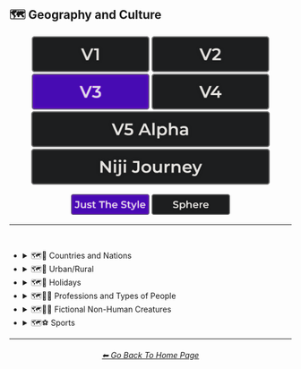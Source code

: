 <h2>🗺 Geography and Culture</h2>

<div align="center">

[<img src="/Images/Repo_Parts/Buttons/Version_Buttons/button_version_V1_inactive.webp?raw=true" alt="MidJourney V1" height="64" />](/Pages/MJ_V1/Style_Pages/Sphere/Geography_and_Culture.md)
[<img src="/Images/Repo_Parts/Buttons/Version_Buttons/button_version_V2_inactive.webp?raw=true" alt="MidJourney V2" height="64" />](/Pages/MJ_V2/Style_Pages/Sphere/Geography_and_Culture.md)
[<img src="/Images/Repo_Parts/Buttons/Version_Buttons/button_version_V3_active.webp?raw=true" alt="MidJourney V3" height="64" />](/Pages/MJ_V3/Style_Pages/Just_The_Style/Geography_and_Culture.md)
[<img src="/Images/Repo_Parts/Buttons/Version_Buttons/button_version_V4_inactive.webp?raw=true" alt="MidJourney V4" height="64" />](/Pages/MJ_V4/Style_Pages/Just_The_Style/Geography_and_Culture.md)
<br>
[<img src="/Images/Repo_Parts/Buttons/Version_Buttons/button_version_V5_Alpha_inactive_half.webp?raw=true" alt="MidJourney V5" height="64" />](/Pages/MJ_V5/Style_Pages/Just_The_Style/Geography_and_Culture.md)
[<img src="/Images/Repo_Parts/Buttons/Version_Buttons/button_version_niji_inactive_half.webp?raw=true" alt="Niji Journey" height="64" />](/Pages/Niji_Journey/Style_Pages/Geography_and_Culture.md)

[<img src="/Images/Repo_Parts/Buttons/Image_Type_Buttons/button_just_the_style_active.webp?raw=true" alt="Just The Style" width="140.5" />](/Pages/MJ_V3/Style_Pages/Just_The_Style/Geography_and_Culture.md)
[<img src="/Images/Repo_Parts/Buttons/Image_Type_Buttons/button_sphere_inactive.webp?raw=true" alt="Sphere" width="140.5" />](/Pages/MJ_V3/Style_Pages/Sphere/Geography_and_Culture.md)

</div>

<hr>
<br>


- <details><summary>🗺🎌 Countries and Nations</summary><p><div align="center">

	| Country | Nation |
	| :-: | :-: |
	| <img src="/Images/MJ_V3/MidJourney_Styles/Wave_13/Country.webp?raw=true" width="256" /> | <img src="/Images/MJ_V3/MidJourney_Styles/Wave_13/Nation.webp?raw=true" width="256" /> |
	
	<br>

	| American-Style | American Realism |
	| :-: | :-: |
	| <img src="/Images/MJ_V3/MidJourney_Styles/American-Style.webp?raw=true" width="256" /> | <img src="/Images/MJ_V3/MidJourney_Styles/American_Realism.webp?raw=true" width="256" /> |

	<br>

	| Canadian-Style | Canadian Realism |
	| :-: | :-: |
	| <img src="/Images/MJ_V3/MidJourney_Styles/Canadian-Style.webp?raw=true" width="256" /> | <img src="/Images/MJ_V3/MidJourney_Styles/Canadian_Realism.webp?raw=true" width="256" /> |

	<br>

	| Europunk |
	| :-: |
	| <img src="/Images/MJ_V3/MidJourney_Styles/Wave_10/Europunk.webp?raw=true" width="256" /> |

	<br>

	| Brazilian-Style | Brazilian Realism |
	| :-: | :-: |
	| <img src="/Images/MJ_V3/MidJourney_Styles/Brazilian-Style.webp?raw=true" width="256" /> | <img src="/Images/MJ_V3/MidJourney_Styles/Brazilian_Realism.webp?raw=true" width="256" /> |

	<br>

	| Incan | Tiwanaku |
	| :-: | :-: |
	| <img src="/Images/MJ_V3/MidJourney_Styles/Wave_14/Incan.webp?raw=true" width="256" /> | <img src="/Images/MJ_V3/MidJourney_Styles/Wave_14/Tiwanaku.webp?raw=true" width="256" /> |
	
	<br>

	| Mexican-Style | Mexican Realism |
	| :-: | :-: |
	| <img src="/Images/MJ_V3/MidJourney_Styles/Mexican-Style.webp?raw=true" width="256" /> | <img src="/Images/MJ_V3/MidJourney_Styles/Mexican_Realism.webp?raw=true" width="256" /> |

	<br>

	| African-Style | African Realism |
	| :-: | :-: |
	| <img src="/Images/MJ_V3/MidJourney_Styles/African-Style.webp?raw=true" width="256" /> | <img src="/Images/MJ_V3/MidJourney_Styles/African_Realism.webp?raw=true" width="256" /> |

	<br>

	| Mali | Benin |
	| :-: | :-: |
	| <img src="/Images/MJ_V3/MidJourney_Styles/Wave_14/Mali.webp?raw=true" width="256" /> | <img src="/Images/MJ_V3/MidJourney_Styles/Wave_14/Benin.webp?raw=true" width="256" /> |
	
	<br>

	| Australian-Style | Australian Realism |
	| :-: | :-: |
	| <img src="/Images/MJ_V3/MidJourney_Styles/Australian-Style.webp?raw=true" width="256" /> | <img src="/Images/MJ_V3/MidJourney_Styles/Australian_Realism.webp?raw=true" width="256" /> |

	<br>

	| Spanish-Style | Spanish Realism |
	| :-: | :-: |
	| <img src="/Images/MJ_V3/MidJourney_Styles/Spanish-Style.webp?raw=true" width="256" /> | <img src="/Images/MJ_V3/MidJourney_Styles/Spanish_Realism.webp?raw=true" width="256" /> |

	<br>

	| French-Style | French Realism |
	| :-: | :-: |
	| <img src="/Images/MJ_V3/MidJourney_Styles/French-Style.webp?raw=true" width="256" /> | <img src="/Images/MJ_V3/MidJourney_Styles/French_Realism.webp?raw=true" width="256" /> |

	<br>

	| Italian-Style | Italian Realism |
	| :-: | :-: |
	| <img src="/Images/MJ_V3/MidJourney_Styles/Italian-Style.webp?raw=true" width="256" /> | <img src="/Images/MJ_V3/MidJourney_Styles/Italian_Realism.webp?raw=true" width="256" /> |

	<br>

	| Turkish-Style | Turkish Realism |
	| :-: | :-: |
	| <img src="/Images/MJ_V3/MidJourney_Styles/Turkish-Style.webp?raw=true" width="256" /> | <img src="/Images/MJ_V3/MidJourney_Styles/Turkish_Realism.webp?raw=true" width="256" /> |

	<br>

	| British-Style | British Realism |
	| :-: | :-: |
	| <img src="/Images/MJ_V3/MidJourney_Styles/British-Style.webp?raw=true" width="256" /> | <img src="/Images/MJ_V3/MidJourney_Styles/British_Realism.webp?raw=true" width="256" /> |

	<br>

	| German-Style | German Realism | German Romanticism |
	| :-: | :-: | :-: |
	| <img src="/Images/MJ_V3/MidJourney_Styles/German-Style.webp?raw=true" width="256" /> | <img src="/Images/MJ_V3/MidJourney_Styles/German_Realism.webp?raw=true" width="256" /> | <img src="/Images/MJ_V3/MidJourney_Styles/German_Romanticism.webp?raw=true" width="256" /> |

	<br>

	| Greek-Style | Greek Realism | Greek Icon |
	| :-: | :-: | :-: |
	| <img src="/Images/MJ_V3/MidJourney_Styles/Greek-Style.webp?raw=true" width="256" /> | <img src="/Images/MJ_V3/MidJourney_Styles/Greek_Realism.webp?raw=true" width="256" /> | <img src="/Images/MJ_V3/MidJourney_Styles/Wave_12/Greek_Icon.webp?raw=true" width="256" /> |

	<br>

	| Greek Mythology | Greek God | Greek Goddess |
	| :-: | :-: | :-: |
	| <img src="/Images/MJ_V3/MidJourney_Styles/Wave_12/Greek_Mythology.webp?raw=true" width="256" /> | <img src="/Images/MJ_V3/MidJourney_Styles/Wave_12/Greek_God.webp?raw=true" width="256" /> | <img src="/Images/MJ_V3/MidJourney_Styles/Wave_12/Greek_Goddess.webp?raw=true" width="256" /> |
	
	<br>

	| Polish-Style | Polish Realism |
	| :-: | :-: |
	| <img src="/Images/MJ_V3/MidJourney_Styles/Polish-Style.webp?raw=true" width="256" /> | <img src="/Images/MJ_V3/MidJourney_Styles/Polish_Realism.webp?raw=true" width="256" /> |

	<br>

	| Hungarian-Style | Hungarian Realism |
	| :-: | :-: |
	| <img src="/Images/MJ_V3/MidJourney_Styles/Hungarian-Style.webp?raw=true" width="256" /> | <img src="/Images/MJ_V3/MidJourney_Styles/Hungarian_Realism.webp?raw=true" width="256" /> |

	<br>

	| Swiss-Style | Swiss Realism |
	| :-: | :-: |
	| <img src="/Images/MJ_V3/MidJourney_Styles/Swiss-Style.webp?raw=true" width="256" /> | <img src="/Images/MJ_V3/MidJourney_Styles/Swiss_Realism.webp?raw=true" width="256" /> |

	<br>

	| Swedish-Style | Swedish Realism |
	| :-: | :-: |
	| <img src="/Images/MJ_V3/MidJourney_Styles/Swedish-Style.webp?raw=true" width="256" /> | <img src="/Images/MJ_V3/MidJourney_Styles/Swedish_Realism.webp?raw=true" width="256" /> |

	<br>

	| Irish-Style | Irish Realism |
	| :-: | :-: |
	| <img src="/Images/MJ_V3/MidJourney_Styles/Irish-Style.webp?raw=true" width="256" /> | <img src="/Images/MJ_V3/MidJourney_Styles/Irish_Realism.webp?raw=true" width="256" /> |

	<br>

	| Roman-Style | Roman Realism | Roman Icon |
	| :-: | :-: | :-: |
	| <img src="/Images/MJ_V3/MidJourney_Styles/Roman-Style.webp?raw=true" width="256" /> | <img src="/Images/MJ_V3/MidJourney_Styles/Roman_Realism.webp?raw=true" width="256" /> | <img src="/Images/MJ_V3/MidJourney_Styles/Wave_12/Roman_Icon.webp?raw=true" width="256" /> |

	<br>

	| Roman Mythology | Roman God | Roman Goddess |
	| :-: | :-: | :-: |
	| <img src="/Images/MJ_V3/MidJourney_Styles/Wave_12/Roman_Mythology.webp?raw=true" width="256" /> | <img src="/Images/MJ_V3/MidJourney_Styles/Wave_12/Roman_God.webp?raw=true" width="256" /> | <img src="/Images/MJ_V3/MidJourney_Styles/Wave_12/Roman_Goddess.webp?raw=true" width="256" /> |
	
	<br>

	| Dominican-Style | Dominican Realism |
	| :-: | :-: |
	| <img src="/Images/MJ_V3/MidJourney_Styles/Dominican-Style.webp?raw=true" width="256" /> | <img src="/Images/MJ_V3/MidJourney_Styles/Dominican_Realism.webp?raw=true" width="256" /> |

	<br>

	| Chinese-Style | Chinese Realism |
	| :-: | :-: |
	| <img src="/Images/MJ_V3/MidJourney_Styles/Chinese-Style.webp?raw=true" width="256" /> | <img src="/Images/MJ_V3/MidJourney_Styles/Chinese_Realism.webp?raw=true" width="256" /> |

	<br>
	
	| Tang Dynasty | Timurid |
	| :-: | :-: |
	| <img src="/Images/MJ_V3/MidJourney_Styles/Wave_14/Tang_Dynasty.webp?raw=true" width="256" /> | <img src="/Images/MJ_V3/MidJourney_Styles/Wave_14/Timurid.webp?raw=true" width="256" /> |

	<br>

	| Japanese | Taisho Period |
	| :-: | :-: |
	| <img src="/Images/MJ_V3/MidJourney_Styles/Wave_14/Japanese.webp?raw=true" width="256" /> | <img src="/Images/MJ_V3/MidJourney_Styles/Wave_14/Taisho_Period.webp?raw=true" width="256" /> |

	<br>

	| Japanese-Style | Japanese Realism | Japonism |
	| :-: | :-: | :-: |
	| <img src="/Images/MJ_V3/MidJourney_Styles/Japanese-Style.webp?raw=true" width="256" /> | <img src="/Images/MJ_V3/MidJourney_Styles/Japanese_Realism.webp?raw=true" width="256" /> | <img src="/Images/MJ_V3/MidJourney_Styles/Japonism.webp?raw=true" width="256" /> |

	<br>

	| Ukrainian-Style | Ukrainian Realism |
	| :-: | :-: |
	| <img src="/Images/MJ_V3/MidJourney_Styles/Ukrainian-Style.webp?raw=true" width="256" /> | <img src="/Images/MJ_V3/MidJourney_Styles/Ukrainian_Realism.webp?raw=true" width="256" /> |

	<br>

	| Indonesian-Style | Indonesian Realism |
	| :-: | :-: |
	| <img src="/Images/MJ_V3/MidJourney_Styles/Indonesian-Style.webp?raw=true" width="256" /> | <img src="/Images/MJ_V3/MidJourney_Styles/Indonesian_Realism.webp?raw=true" width="256" /> |

	<br>

	| Balinese | Tibetan | Khmer |
	| :-: | :-: | :-: |
	| <img src="/Images/MJ_V3/MidJourney_Styles/Wave_14/Balinese.webp?raw=true" width="256" /> | <img src="/Images/MJ_V3/MidJourney_Styles/Wave_14/Tibetan.webp?raw=true" width="256" /> | <img src="/Images/MJ_V3/MidJourney_Styles/Wave_14/Khmer.webp?raw=true" width="256" /> |
	
	<br>
	
	| Thai | Bagan |
	| :-: | :-: |
	| <img src="/Images/MJ_V3/MidJourney_Styles/Wave_14/Thai.webp?raw=true" width="256" /> | <img src="/Images/MJ_V3/MidJourney_Styles/Wave_14/Bagan.webp?raw=true" width="256" /> |
	
	<br>

	| Indian-Style | Indian Realism |
	| :-: | :-: |
	| <img src="/Images/MJ_V3/MidJourney_Styles/Indian-Style.webp?raw=true" width="256" /> | <img src="/Images/MJ_V3/MidJourney_Styles/Indian_Realism.webp?raw=true" width="256" /> |

	<br>

	| Bavarian |
	| :-: |
	| <img src="/Images/MJ_V3/MidJourney_Styles/Wave_14/Bavarian.webp?raw=true" width="256" /> |
	
	<br>
	
	| Minoan | Cycladic |
	| :-: | :-: |
	| <img src="/Images/MJ_V3/MidJourney_Styles/Wave_14/Minoan.webp?raw=true" width="256" /> | <img src="/Images/MJ_V3/MidJourney_Styles/Wave_14/Cycladic.webp?raw=true" width="256" /> |
	
	<br>
	
	| Puebloan | Armenian |
	| :-: | :-: |
	| <img src="/Images/MJ_V3/MidJourney_Styles/Wave_14/Puebloan.webp?raw=true" width="256" /> | <img src="/Images/MJ_V3/MidJourney_Styles/Wave_14/Armenian.webp?raw=true" width="256" /> |
	
	<br>

	| Russian-Style | Russian Realism |
	| :-: | :-: |
	| <img src="/Images/MJ_V3/MidJourney_Styles/Russian-Style.webp?raw=true" width="256" /> | <img src="/Images/MJ_V3/MidJourney_Styles/Russian_Realism.webp?raw=true" width="256" /> |

	<br>

	| Propaganda | American Propaganda | Soviet Propaganda |
	| :-: | :-: | :-: |
	| <img src="/Images/MJ_V3/MidJourney_Styles/Propaganda.webp?raw=true" width="256" /> | <img src="/Images/MJ_V3/MidJourney_Styles/American_Propaganda.webp?raw=true" width="256" /> | <img src="/Images/MJ_V3/MidJourney_Styles/Soviet_Propaganda.webp?raw=true" width="256" /> |

	<br>

	| Arabic | Caribbean | Mayan |
	| :-: | :-: | :-: |
	| <img src="/Images/MJ_V3/MidJourney_Styles/Wave_11/Arabic.webp?raw=true" width="256" /> | <img src="/Images/MJ_V3/MidJourney_Styles/Wave_11/Caribbean.webp?raw=true" width="256" /> | <img src="/Images/MJ_V3/MidJourney_Styles/Wave_12/Mayan.webp?raw=true" width="256" /> |

	<br>

	| Egyptian Art | Socialist Realism |
	| :-: | :-: |
	| <img src="/Images/MJ_V3/MidJourney_Styles/Egyptian_Art.webp?raw=true" width="256" /> | <img src="/Images/MJ_V3/MidJourney_Styles/Socialist_Realism.webp?raw=true" width="256" /> |

	<br>

	| Nordic Mythology |
	| :-: |
	| <img src="/Images/MJ_V3/MidJourney_Styles/Nordic_Mythology.webp?raw=true" width="256" /> |

	<br>
	
	| Victorian |
	| :-: |
	| <img src="/Images/MJ_V3/MidJourney_Styles/Victorian.webp?raw=true" width="256" /> |

	<br>

	| Byzantine | Byzantine Icon |
	| :-: | :-: |
	| <img src="/Images/MJ_V3/MidJourney_Styles/Wave_14/Byzantine.webp?raw=true" width="256" /> | <img src="/Images/MJ_V3/MidJourney_Styles/Wave_12/Byzantine_Icon.webp?raw=true" width="256" /> |

	<br>

	| Christian Icon |
	| :-: |
	| <img src="/Images/MJ_V3/MidJourney_Styles/Wave_12/Christian_Icon.webp?raw=true" width="256" /> |
	
  </div></p></details>


- <details><summary>🗺🌾 Urban/Rural</summary><p><div align="center">

  	| Urban | Urbancore | Urban Exploration |
	| :-: | :-: | :-: |
	| <img src="/Images/MJ_V3/MidJourney_Styles/Urban.webp?raw=true" width="256" /> | <img src="/Images/MJ_V3/MidJourney_Styles/Urbancore.webp?raw=true" width="256" /> | <img src="/Images/MJ_V3/MidJourney_Styles/Urban_Exploration.webp?raw=true" width="256" /> |
	
	<br>

	| Rural | Ruralcore |
	| :-: | :-: |
	| <img src="/Images/MJ_V3/MidJourney_Styles/Rural.webp?raw=true" width="256" /> | <img src="/Images/MJ_V3/MidJourney_Styles/Wave_11/Ruralcore.webp?raw=true" width="256" /> |

	<br>

    | Adventurecore | Hikecore | Prairiecore |
	| :-: | :-: | :-: |
	| <img src="/Images/MJ_V3/MidJourney_Styles/Adventurecore.webp?raw=true" width="256" /> | <img src="/Images/MJ_V3/MidJourney_Styles/Wave_10/Hikecore.webp?raw=true" width="256" /> | <img src="/Images/MJ_V3/MidJourney_Styles/Wave_10/Prairiecore.webp?raw=true" width="256" /> |

	<br>

	| Farmcore | Countrycore | Villagecore |
	| :-: | :-: | :-: |
	| <img src="/Images/MJ_V3/MidJourney_Styles/Farmcore.webp?raw=true" width="256" /> | <img src="/Images/MJ_V3/MidJourney_Styles/Countrycore.webp?raw=true" width="256" /> | <img src="/Images/MJ_V3/MidJourney_Styles/Villagecore.webp?raw=true" width="256" /> |

	<br>
	
	| Tavernwave | Cabincore | Cottagecore |
	| :-: | :-: | :-: |
	| <img src="/Images/MJ_V3/MidJourney_Styles/Tavernwave.webp?raw=true" width="256" /> | <img src="/Images/MJ_V3/MidJourney_Styles/Cabincore.webp?raw=true" width="256" /> | <img src="/Images/MJ_V3/MidJourney_Styles/Cottagecore.webp?raw=true" width="256" /> |

	<br>
	
	| Hermitpunk |
	| :-: |
	| <img src="/Images/MJ_V3/MidJourney_Styles/Wave_10/Hermitpunk.webp?raw=true" width="256" /> |

  </div></p></details>


- <details><summary>🗺🎄 Holidays</summary><p><div align="center">

	| Holiday |
	| :-: |
	| <img src="/Images/MJ_V3/MidJourney_Styles/Wave_13/Holiday.webp?raw=true" width="256" /> |
	
	<br>

	| Christmas | Santa | Elf |
	| :-: | :-: | :-: |
	| <img src="/Images/MJ_V3/MidJourney_Styles/Christmas.webp?raw=true" width="256" /> | <img src="/Images/MJ_V3/MidJourney_Styles/Wave_12/Santa.webp?raw=true" width="256" /> | <img src="/Images/MJ_V3/MidJourney_Styles/Wave_12/Elf.webp?raw=true" width="256" /> |

	<br>

	| Halloween |
	| :-: |
	| <img src="/Images/MJ_V3/MidJourney_Styles/Halloween.webp?raw=true" width="256" /> |

  </div></p></details>


- <details><summary>🗺🐱‍👤 Professions and Types of People</summary><p><div align="center">

    | Boss | Master |
    | :-: | :-: |
    | <img src="/Images/MJ_V3/MidJourney_Styles/Wave_12/Boss.webp?raw=true" width="256" /> | <img src="/Images/MJ_V3/MidJourney_Styles/Wave_12/Master.webp?raw=true" width="256" /> |

	<br>

    | Police |
    | :-: |
    | <img src="/Images/MJ_V3/MidJourney_Styles/Wave_12/Police.webp?raw=true" width="256" /> |

	<br>

	| Warrior | Samurai | Samurai Warrior |
	| :-: | :-: | :-: |
    | <img src="/Images/MJ_V3/MidJourney_Styles/Warrior.webp?raw=true" width="256" /> | <img src="/Images/MJ_V3/MidJourney_Styles/Wave_12/Samurai.webp?raw=true" width="256" /> | <img src="/Images/MJ_V3/MidJourney_Styles/Wave_12/Samurai_Warrior.webp?raw=true" width="256" /> |

	<br>
	
	| Artist | Bard | Cleric |
	| :-: | :-: | :-: |
	| <img src="/Images/MJ_V3/MidJourney_Styles/Wave_13/Artist.webp?raw=true" width="256" /> | <img src="/Images/MJ_V3/MidJourney_Styles/Bard.webp?raw=true" width="256" /> | <img src="/Images/MJ_V3/MidJourney_Styles/Cleric.webp?raw=true" width="256" /> |

	<br>

	| Clownpunk | Clowncore |
	| :-: | :-: |
	| <img src="/Images/MJ_V3/MidJourney_Styles/Clownpunk.webp?raw=true" width="256" /> | <img src="/Images/MJ_V3/MidJourney_Styles/Clowncore.webp?raw=true" width="256" /> |

	<br>

    | Viking | Pilgrim |
    | :-: | :-: |
    | <img src="/Images/MJ_V3/MidJourney_Styles/Wave_12/Viking.webp?raw=true" width="256" /> | <img src="/Images/MJ_V3/MidJourney_Styles/Wave_12/Pilgrim.webp?raw=true" width="256" /> |

	<br>

	| Quarterback |
	| :-: |
	| <img src="/Images/MJ_V3/MidJourney_Styles/Quarterback.webp?raw=true" width="256" /> |
	
	<br>

	| Catholicpunk |
	| :-: |
	| <img src="/Images/MJ_V3/MidJourney_Styles/Catholicpunk.webp?raw=true" width="256" /> |

	<br>

	| Poetcore | Scoutcore |
	| :-: | :-: |
	| <img src="/Images/MJ_V3/MidJourney_Styles/Wave_10/Poetcore.webp?raw=true" width="256" /> | <img src="/Images/MJ_V3/MidJourney_Styles/Wave_10/Scoutcore.webp?raw=true" width="256" /> |

	<br>

	| Kingcore | Princecore | Princesscore |
	| :-: | :-: | :-: |
	| <img src="/Images/MJ_V3/MidJourney_Styles/Wave_10/Kingcore.webp?raw=true" width="256" /> | <img src="/Images/MJ_V3/MidJourney_Styles/Wave_10/Princecore.webp?raw=true" width="256" /> | <img src="/Images/MJ_V3/MidJourney_Styles/Wave_10/Princesscore.webp?raw=true" width="256" /> |

	<br>

	| Royalcore | Knightcore |
	| :-: | :-: |
	| <img src="/Images/MJ_V3/MidJourney_Styles/Royalcore.webp?raw=true" width="256" /> | <img src="/Images/MJ_V3/MidJourney_Styles/Knightcore.webp?raw=true" width="256" /> |

	<br>

	| Roguecore | Villaincore |
	| :-: | :-: |
	| <img src="/Images/MJ_V3/MidJourney_Styles/Wave_10/Roguecore.webp?raw=true" width="256" /> | <img src="/Images/MJ_V3/MidJourney_Styles/Villaincore.webp?raw=true" width="256" /> |

	<br>
	
	| Kidcore | Tweencore | Grandparentcore |
	| :-: | :-: | :-: |
	| <img src="/Images/MJ_V3/MidJourney_Styles/Wave_10/Kidcore.webp?raw=true" width="256" /> | <img src="/Images/MJ_V3/MidJourney_Styles/Wave_10/Tweencore.webp?raw=true" width="256" /> | <img src="/Images/MJ_V3/MidJourney_Styles/Wave_10/Grandparentcore.webp?raw=true" width="256" /> |

	<br>

	| Brocore |
	| :-: |
	| <img src="/Images/MJ_V3/MidJourney_Styles/Wave_10/Brocore.webp?raw=true" width="256" /> |

	<br>

	<table>
		<tr><th>John Cena</th><tr>
		<tr height=256><td width=256></td></tr>
	</table>
	
  </div></p></details>


- <details><summary>🗺🧜‍♀️ Fictional Non-Human Creatures</summary><p><div align="center">

	| Entities |
	| :-: |
	| <img src="/Images/MJ_V3/MidJourney_Styles/Entities.webp?raw=true" width="256" /> |

	<br>
	
    | Goblin | Halfling |
    | :-: | :-: |
    | <img src="/Images/MJ_V3/MidJourney_Styles/Wave_12/Goblin.webp?raw=true" width="256" /> | <img src="/Images/MJ_V3/MidJourney_Styles/Halfling.webp?raw=true" width="256" /> |

	<br>
	
	| Warlock | Wizard |
	| :-: | :-: |
	| <img src="/Images/MJ_V3/MidJourney_Styles/Warlock.webp?raw=true" width="256" /> | <img src="/Images/MJ_V3/MidJourney_Styles/Wizard.webp?raw=true" width="256" /> |\

	<br>
	
	| Elf | Orc |
	| :-: | :-: |
	| <img src="/Images/MJ_V3/MidJourney_Styles/Elf.webp?raw=true" width="256" /> | <img src="/Images/MJ_V3/MidJourney_Styles/Orc.webp?raw=true" width="256" /> |
	
	<br>
	
	| Mermaid |
	| :-: |
	| <img src="/Images/MJ_V3/MidJourney_Styles/Mermaid.webp?raw=true" width="256" /> |

  </div></p></details>


- <details><summary>🗺⚽ Sports</summary><p><div align="center">

	| Sport | Sports |
	| :-: | :-: |
	| <img src="/Images/MJ_V3/MidJourney_Styles/Wave_13/Sport.webp?raw=true" width="256" /> | <img src="/Images/MJ_V3/MidJourney_Styles/Wave_13/Sports.webp?raw=true" width="256" /> |
	
	<br>

	| Basketball | Baseball | Football |
	| :-: | :-: | :-: |
	| <img src="/Images/MJ_V3/MidJourney_Styles/Wave_11/Basketball.webp?raw=true" width="256" /> | <img src="/Images/MJ_V3/MidJourney_Styles/Wave_11/Baseball.webp?raw=true" width="256" /> | <img src="/Images/MJ_V3/MidJourney_Styles/Wave_11/Football.webp?raw=true" width="256" /> |
	
	<br>
	
	| Soccer | Soccer Ball |
	| :-: | :-: |
	| <img src="/Images/MJ_V3/MidJourney_Styles/Wave_11/Soccer.webp?raw=true" width="256" /> | <img src="/Images/MJ_V3/MidJourney_Styles/Wave_11/Soccer_Ball.webp?raw=true" width="256" /> |
	
	<br>
	
	| Golf | Golf Ball |
	| :-: | :-: |
	| <img src="/Images/MJ_V3/MidJourney_Styles/Wave_11/Golf.webp?raw=true" width="256" /> | <img src="/Images/MJ_V3/MidJourney_Styles/Wave_11/Golf_Ball.webp?raw=true" width="256" /> |
	
	<br>
	
	| Tennis | Tennis Ball |
	| :-: | :-: |
	| <img src="/Images/MJ_V3/MidJourney_Styles/Wave_11/Tennis.webp?raw=true" width="256" /> | <img src="/Images/MJ_V3/MidJourney_Styles/Wave_11/Tennis_Ball.webp?raw=true" width="256" /> |
	
	<br>
	
	| Hockey | Hockey Puck |
	| :-: | :-: |
	| <img src="/Images/MJ_V3/MidJourney_Styles/Wave_11/Hockey.webp?raw=true" width="256" /> | <img src="/Images/MJ_V3/MidJourney_Styles/Wave_11/Hockey_Puck.webp?raw=true" width="256" /> |

	<br>
	
	| Volleyball |
	| :-: |
	| <img src="/Images/MJ_V3/MidJourney_Styles/Wave_14/Volleyball.webp?raw=true" width="256" /> |

	| Rugby | Rugby-Ball |
	| :-: | :-: |
	| <img src="/Images/MJ_V3/MidJourney_Styles/Wave_14/Rugby.webp?raw=true" width="256" /> | <img src="/Images/MJ_V3/MidJourney_Styles/Wave_14/Rugby-Ball.webp?raw=true" width="256" /> |
	
	<br>
	
	| Skydiving |
	| :-: |
	| <img src="/Images/MJ_V3/MidJourney_Styles/Wave_12/Skydiving.webp?raw=true" width="256" /> |

  </div></p></details>


<hr><!--------------->
<div align="center">
<h6><a href="/README.md">⬅ Go Back To Home Page</a></h6>
</div>